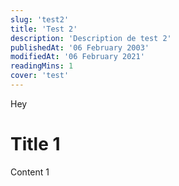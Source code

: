 ```yaml
---
slug: 'test2'
title: 'Test 2'
description: 'Description de test 2'
publishedAt: '06 February 2003'
modifiedAt: '06 February 2021'
readingMins: 1
cover: 'test'
---
```

Hey

# Title 1

Content 1
